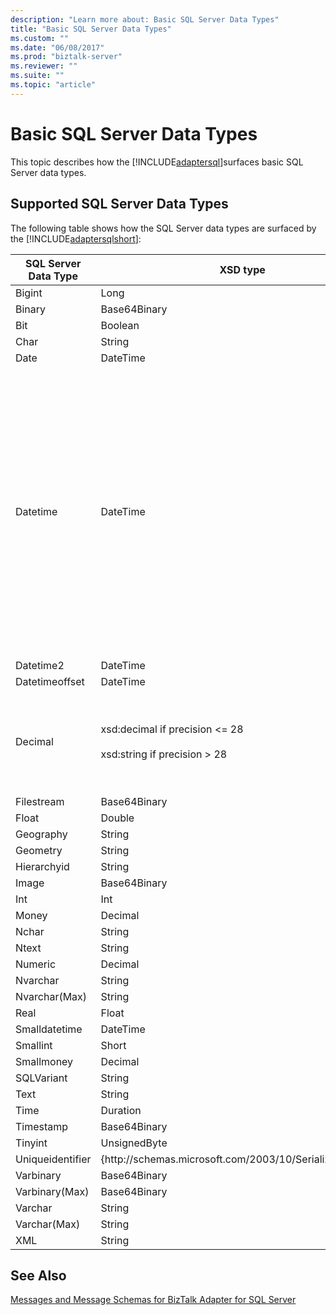 ```yaml
---
description: "Learn more about: Basic SQL Server Data Types"
title: "Basic SQL Server Data Types"
ms.custom: ""
ms.date: "06/08/2017"
ms.prod: "biztalk-server"
ms.reviewer: ""
ms.suite: ""
ms.topic: "article"
---
```

# Basic SQL Server Data Types
This topic describes how the [!INCLUDE[adaptersql](../../includes/adaptersql-md.md)]surfaces basic SQL Server data types.  
  
## Supported SQL Server Data Types  
 The following table shows how the SQL Server data types are surfaced by the [!INCLUDE[adaptersqlshort](../../includes/adaptersqlshort-md.md)]:  
  
|SQL Server Data Type|XSD type|.NET type|Comments|  
|--------------------------|--------------|---------------|--------------|  
|Bigint|Long|Long|-|  
|Binary|Base64Binary|Byte[]|-|  
|Bit|Boolean|Bool|-|  
|Char|String|String|-|  
|Date|DateTime|DateTime|-|  
|Datetime|DateTime|DateTime|While writing data to a Datetime field, the adapter always stores the time in GMT. If you specify the time-zone information, the adapter uses that to convert the value to a valid GMT value, and writes it to the database table. For example, 12/31/2008T23:59:59+5:30 is written to the table as 12/31/2008 6:29:59 PM.<br /><br /> However, if you do not specify the time-zone information, the adapter considers the value to be in GMT already, and writes the same value to the table. For example, 12/31/2008T23:59:59 is written to the table as 12/31/2008 11:59:59 PM.|  
|Datetime2|DateTime|DateTime|-|  
|Datetimeoffset|DateTime|DateTime|-|  
|Decimal|xsd:decimal if precision <= 28<br /><br /> xsd:string if precision > 28|Decimal if precision <= 28<br /><br /> String if precision > 28|-|  
|Filestream|Base64Binary|Byte[]|-|  
|Float|Double|Double|-|  
|Geography|String|String|-|  
|Geometry|String|String|-|  
|Hierarchyid|String|String|-|  
|Image|Base64Binary|Byte[]|-|  
|Int|Int|Int|-|  
|Money|Decimal|Decimal|-|  
|Nchar|String|String|-|  
|Ntext|String|String|-|  
|Numeric|Decimal|Decimal|-|  
|Nvarchar|String|String|-|  
|Nvarchar(Max)|String|String|-|  
|Real|Float|Float|-|  
|Smalldatetime|DateTime|DateTime|-|  
|Smallint|Short|Short|-|  
|Smallmoney|Decimal|Decimal|-|  
|SQLVariant|String|String|-|  
|Text|String|String|-|  
|Time|Duration|Timespan|-|  
|Timestamp|Base64Binary|Byte[]|-|  
|Tinyint|UnsignedByte|Byte|-|  
|Uniqueidentifier|{http:\//schemas.microsoft.com/2003/10/Serialization/}:guid|Guid|-|  
|Varbinary|Base64Binary|Byte[]|-|  
|Varbinary(Max)|Base64Binary|Byte[]|-|  
|Varchar|String|String|-|  
|Varchar(Max)|String|String|-|  
|XML|String|String|-|  
  
## See Also  
 [Messages and Message Schemas for BizTalk Adapter for SQL Server](../../adapters-and-accelerators/adapter-sql/messages-and-message-schemas-for-biztalk-adapter-for-sql-server.md)
